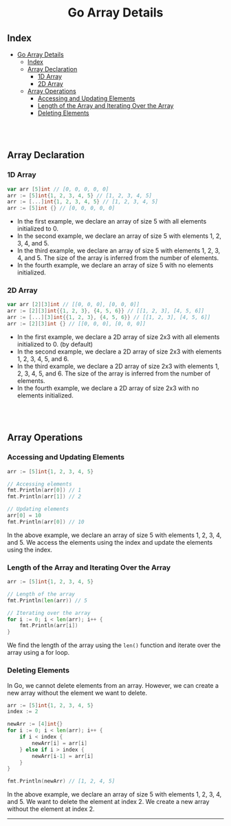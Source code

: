 # <div align='center'> Go Array Details </div>

## Index
- [ Go Array Details ](#-go-array-details-)
  - [Index](#index)
  - [Array Declaration](#array-declaration)
    - [1D Array](#1d-array)
    - [2D Array](#2d-array)
  - [Array Operations](#array-operations)
    - [Accessing and Updating Elements](#accessing-and-updating-elements)
    - [Length of the Array and Iterating Over the Array](#length-of-the-array-and-iterating-over-the-array)
    - [Deleting Elements](#deleting-elements)

<br><br>

## Array Declaration

### 1D Array

```go
var arr [5]int // [0, 0, 0, 0, 0]
arr := [5]int{1, 2, 3, 4, 5} // [1, 2, 3, 4, 5]
arr := [...]int{1, 2, 3, 4, 5} // [1, 2, 3, 4, 5]
arr := [5]int {} // [0, 0, 0, 0, 0]
```

- In the first example, we declare an array of size 5 with all elements initialized to 0.
- In the second example, we declare an array of size 5 with elements 1, 2, 3, 4, and 5.
- In the third example, we declare an array of size 5 with elements 1, 2, 3, 4, and 5. The size of the array is inferred from the number of elements.
- In the fourth example, we declare an array of size 5 with no elements initialized.

### 2D Array

```go
var arr [2][3]int // [[0, 0, 0], [0, 0, 0]]
arr := [2][3]int{{1, 2, 3}, {4, 5, 6}} // [[1, 2, 3], [4, 5, 6]]
arr := [...][3]int{{1, 2, 3}, {4, 5, 6}} // [[1, 2, 3], [4, 5, 6]]
arr := [2][3]int {} // [[0, 0, 0], [0, 0, 0]]
```

- In the first example, we declare a 2D array of size 2x3 with all elements initialized to 0. (by default)
- In the second example, we declare a 2D array of size 2x3 with elements 1, 2, 3, 4, 5, and 6.
- In the third example, we declare a 2D array of size 2x3 with elements 1, 2, 3, 4, 5, and 6. The size of the array is inferred from the number of elements.
- In the fourth example, we declare a 2D array of size 2x3 with no elements initialized.

<br><br>

## Array Operations

### Accessing and Updating Elements

```go
arr := [5]int{1, 2, 3, 4, 5}

// Accessing elements
fmt.Println(arr[0]) // 1
fmt.Println(arr[1]) // 2

// Updating elements
arr[0] = 10
fmt.Println(arr[0]) // 10
```

In the above example, we declare an array of size 5 with elements 1, 2, 3, 4, and 5. We access the elements using the index and update the elements using the index.

### Length of the Array and Iterating Over the Array

```go
arr := [5]int{1, 2, 3, 4, 5}

// Length of the array
fmt.Println(len(arr)) // 5

// Iterating over the array
for i := 0; i < len(arr); i++ {
    fmt.Println(arr[i])
}
```

We find the length of the array using the `len()` function and iterate over the array using a for loop.

### Deleting Elements

In Go, we cannot delete elements from an array. However, we can create a new array without the element we want to delete.

```go
arr := [5]int{1, 2, 3, 4, 5}
index := 2

newArr := [4]int{}
for i := 0; i < len(arr); i++ {
    if i < index {
        newArr[i] = arr[i]
    } else if i > index {
        newArr[i-1] = arr[i]
    }
}

fmt.Println(newArr) // [1, 2, 4, 5]
```

In the above example, we declare an array of size 5 with elements 1, 2, 3, 4, and 5. We want to delete the element at index 2. We create a new array without the element at index 2.

<hr>


